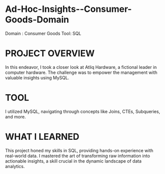 # Ad-Hoc-Insights--Consumer-Goods-Domain

Domain : Consumer Goods
Tool: SQL

# PROJECT OVERVIEW

In this endeavor, I took a closer look at Atliq Hardware, a fictional leader in computer hardware. The challenge was to empower the management with valuable insights using MySQL.

# TOOL

I utilized MySQL, navigating through concepts like Joins, CTEs, Subqueries, and more.

# WHAT I LEARNED

This project honed my skills in SQL, providing hands-on experience with real-world data. I mastered the art of transforming raw information into actionable insights, a skill crucial in the dynamic landscape of data analytics.
